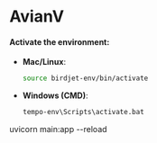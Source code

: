 # AvianV

#### Activate the environment:

- **Mac/Linux**:
  ```bash
  source birdjet-env/bin/activate
  ```

- **Windows (CMD)**:
  ```cmd
  tempo-env\Scripts\activate.bat
  ```


uvicorn main:app --reload
